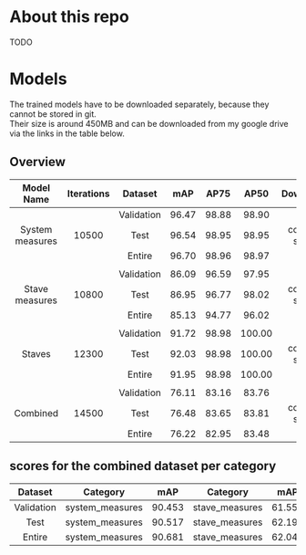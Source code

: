 # About this repo

TODO

# Models

The trained models have to be downloaded separately, because they cannot be stored in git. <br>
Their size is around 450MB and can be downloaded from my google drive via the links in the table below.

## Overview

|   Model Name        |   Iterations  |     Dataset     |   mAP   |   AP75  |   AP50  |    Download    |
|:-------------------:|:-------------:|:---------------:|:-------:|:-------:|:-------:|:--------------:|
|                     |               |    Validation   |  96.47  |  98.88  |  98.90  |                |
|   System measures   |     10500     |    Test         |  96.54  |  98.95  |  98.95  |  coming soon   |
|                     |               |    Entire       |  96.70  |  98.96  |  98.97  |                |
|                     |               |                 |         |         |         |                |
|                     |               |    Validation   |  86.09  |  96.59  |  97.95  |                |
|   Stave measures    |     10800     |    Test         |  86.95  |  96.77  |  98.02  |  coming soon   |
|                     |               |    Entire       |  85.13  |  94.77  |  96.02  |                |
|                     |               |                 |         |         |         |                |
|                     |               |    Validation   |  91.72  |  98.98  |  100.00 |                |
|   Staves            |     12300     |    Test         |  92.03  |  98.98  |  100.00 |  coming soon   |
|                     |               |    Entire       |  91.95  |  98.98  |  100.00 |                |
|                     |               |                 |         |         |         |                |
|                     |               |    Validation   |  76.11  |  83.16  |  83.76  |                |
|   Combined          |     14500     |    Test         |  76.48  |  83.65  |  83.81  |  coming soon   |
|                     |               |    Entire       |  76.22  |  82.95  |  83.48  |                |


## scores for the combined dataset per category

|    Dataset    | Category        | mAP    | Category       | mAP    | Category   | mAP    |
|:-------------:|:---------------:|:------:|:--------------:|:------:|:----------:|:------:|
|   Validation  | system_measures | 90.453 | stave_measures | 61.559 | staves     | 76.322 |
|   Test        | system_measures | 90.517 | stave_measures | 62.195 | staves     | 76.740 |
|   Entire      | system_measures | 90.681 | stave_measures | 62.041 | staves     | 75.944 |